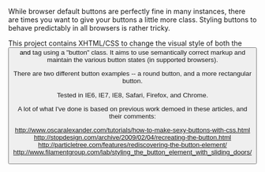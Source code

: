 While browser default buttons are perfectly fine in many instances, there are times you want to give your buttons a little more class. Styling buttons to behave predictably in all browsers is rather tricky. 

This project contains XHTML/CSS to change the visual style of both the <button> and <a> tag using a "button" class. It aims to use semantically correct markup and maintain the various button states (in supported browsers).

There are two different button examples -- a round button, and a more rectangular button. 

Tested in IE6, IE7, IE8, Safari, Firefox, and Chrome. 

A lot of what I've done is based on previous work demoed in these articles, and their comments: 

http://www.oscaralexander.com/tutorials/how-to-make-sexy-buttons-with-css.html
http://stopdesign.com/archive/2009/02/04/recreating-the-button.html
http://particletree.com/features/rediscovering-the-button-element/
http://www.filamentgroup.com/lab/styling_the_button_element_with_sliding_doors/
